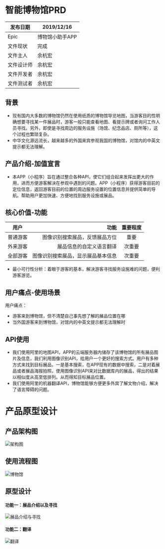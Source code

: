 #  智能博物馆PRD

    
| 发布日期        | 2019/12/16    | 
| --------   | ---------  | 
| Epic        | 博物馆小助手APP      | 
| 文件现状       | 完成    | 
| 文件主人       | 余杭宏    | 
| 文件设计师       | 余杭宏    | 
| 文件开发者       | 余杭宏    | 
| 文件测试者       | 余杭宏    |  

##  背景
-  现有国内大多数的博物馆仍然在使用纸质的博物馆导览地图，当游客目的性明确想要寻找某一件展品时，游客一般只能查看地图、看提示牌或者询问工作人员寻找。另外，即使是寻找周边的服务设施（场馆、纪念品店、厕所等），这个过程也繁琐复杂。
-  中华文化源远流长，越来越多的外国来宾参观我国的博物馆，对馆内的中英文提示都无法理解。

##  产品介绍-加值宣言
-  本APP（小程序）旨在通过整合各种API，使它们组合起来发挥出更大的作用，进而方便游客解决在参观中遇到的问题。APP（小程序）获得游客目前的定位信息，返回游客目前的位置的周边服务设置的位置信息并提供简单的导航。帮助用户更加快速、方便地找到服务设施或展品。

##  核心价值-功能
| 用户        | 功能    | 重要程度     |
| --------   | -----:  | :----: |
| 普通游客        | 图像识别搜索展品，反馈展品方位     | 重要    |
| 外来游客       | 展品信息的自定义语言翻译    | 次重要     |
| 全部游客       | 图像识别搜索展品，显示展品基本信息    | 次重要     |
    
-  最小可行性分析：着眼于游客的基本，解决游客寻找服务设施难的问题，便利游客游览。

##  用户痛点-使用场景
用户痛点：    
-  游客来到博物馆，但不清楚自己事先想了解的展品位置在哪     
-  当外国游客来到博物馆，对馆内的中英文提示都无法理解时    

##  API使用
-  我们使用阿里的地图API，APP的云端服务器内储存了该博物馆的所有展品图片及信息，我们利用图像识别API，给用户一个更好的搜索方式。用户有多种方式来找到目标展品，一是基本搜索，在APP现有的数据中搜索，二是对着展品或者展品海报拍照，使用图像识别API来对比数据库内的展品，得出的结果以相似度从高至低排列。从而得知目标展品位置。
-  我们使用阿里的机器翻译API，博物馆能够方便更多外宾了解文物介绍，解决了语言障碍的问题。

#  产品原型设计     

##  产品架构图
![架构图](https://images.gitee.com/uploads/images/2019/1224/172847_8e67b7a8_1648172.png "屏幕截图.png")

##  使用流程图
![博物馆](https://images.gitee.com/uploads/images/2019/1224/170530_b92d400e_1648172.png "屏幕截图.png")

##  原型设计
####  功能一：展品介绍以及寻找
![展品介绍与寻找](https://images.gitee.com/uploads/images/2019/1228/192944_999001b2_1648172.png "屏幕截图.png")

####  功能二：翻译
![翻译](https://images.gitee.com/uploads/images/2019/1228/193130_a58c4e57_1648172.png "屏幕截图.png")

